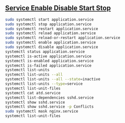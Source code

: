 
## [Service Enable Disable Start Stop](https://www.digitalocean.com/community/tutorials/how-to-use-systemctl-to-manage-systemd-services-and-units)
```sh
sudo systemctl start application.service
sudo systemctl stop application.service
sudo systemctl restart application.service
sudo systemctl reload application.service
sudo systemctl reload-or-restart application.service
sudo systemctl enable application.service
sudo systemctl disable application.service
systemctl status application.service
systemctl is-active application.service
systemctl is-enabled application.service
systemctl is-failed application.service
systemctl list-units
systemctl list-units --all
systemctl list-units --all --state=inactive
systemctl list-units --type=service
systemctl list-unit-files
systemctl cat atd.service
systemctl list-dependencies sshd.service
systemctl show sshd.service
systemctl show sshd.service -p Conflicts
sudo systemctl mask nginx.service
systemctl list-unit-files
```
